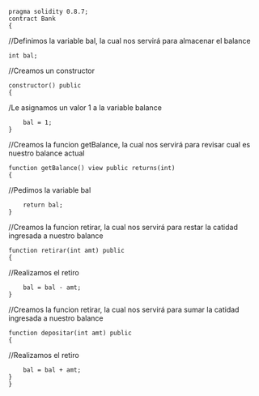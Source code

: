     pragma solidity 0.8.7;
    contract Bank
    {
   //Definimos la variable bal, la cual nos servirá para almacenar el balance
    
    int bal;
    
   //Creamos un constructor
    
    constructor() public
    {
   /Le asignamos un valor 1 a la variable balance
   
        bal = 1;
    }
    
   //Creamos la funcion getBalance, la cual nos servirá para revisar cual es nuestro balance actual
    
    function getBalance() view public returns(int)
    {
    
   //Pedimos la variable bal
    
        return bal;
    }
    
   //Creamos la funcion retirar, la cual nos servirá para restar la catidad ingresada a nuestro balance
    
    function retirar(int amt) public
    {
    
   //Realizamos el retiro
        
        bal = bal - amt;
    }
    
   //Creamos la funcion retirar, la cual nos servirá para sumar la catidad ingresada a nuestro balance
   
    function depositar(int amt) public
    {
    
   //Realizamos el retiro 
        
        bal = bal + amt;
    }
    }

